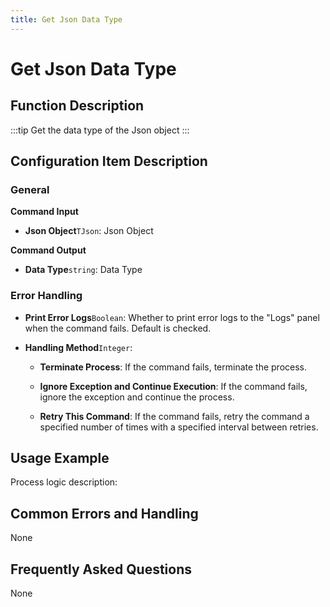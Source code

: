 ```yaml
---
title: Get Json Data Type
---
```


# Get Json Data Type

## Function Description

:::tip 
Get the data type of the Json object
:::

## Configuration Item Description

### General

**Command Input**

- **Json Object**`TJson`: Json Object


**Command Output**

- **Data Type**`string`: Data Type


### Error Handling

- **Print Error Logs**`Boolean`: Whether to print error logs to the "Logs" panel when the command fails. Default is checked. 

- **Handling Method**`Integer`:

    - **Terminate Process**: If the command fails, terminate the process.

    - **Ignore Exception and Continue Execution**: If the command fails, ignore the exception and continue the process.

    - **Retry This Command**: If the command fails, retry the command a specified number of times with a specified interval between retries.

## Usage Example

Process logic description:

## Common Errors and Handling

None

## Frequently Asked Questions

None

